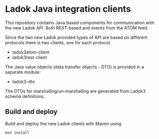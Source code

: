 # Ladok Java integration clients
This repository contains Java based components for communication with the new Ladok API. Both REST-based and events from the ATOM feed.

Since the two new Ladok provided types of API are based on different protocols there is two clients, one for each protocol. 

* ladok3atom-client
* ladok3rest-client

The Java value objects (data transfer objects - DTO) is provided in a separate module:

* ladok3-dto

The DTOs for marshalling/un-marshalling are generated from Ladok3 schema definitions. 

## Build and deploy
Build and deploy the new Ladok clients with Maven using

	mvn install
